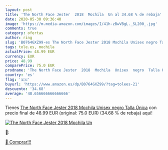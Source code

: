 ```yaml
---
layout: post
title: 'The North Face Jester  2018  Mochila  Un al 34.68 % de rebaja'
date: 2020-05-30 09:36:40
image: 'https://m.media-amazon.com/images/I/41h-zBwVBgL._SL200_.jpg'
comments: true
category: ofertas
author: ring
slug: 'B0764GXZ99-es The North Face Jester 2018 Mochila Unisex negro Talla Única'
tags: tole.es, mochila
actualPrice: 48.99 EUR
currency: EUR
price: 48.99
comparePrice: 75.0 EUR
prodname: 'The North Face Jester  2018  Mochila  Unisex  negro  Talla Única'
country: 'es'
flag: '🇪🇸'
buyurl: 'https://www.amazon.es/dp/B0764GXZ99/?tag=tolees-21'
descuento: '34.68'
average: '48.656666666666666'
---
```


Tienes [The North Face Jester  2018  Mochila  Unisex  negro  Talla Única](https://www.amazon.es/dp/B0764GXZ99/?tag=tolees-21) con precio final de  48.99 EUR (original: 75.0 EUR) (34.68 %  de rebaja) aqui!

[![The North Face Jester  2018  Mochila  Un](https://m.media-amazon.com/images/I/41h-zBwVBgL._SL200_.jpg)](https://www.amazon.es/dp/B0764GXZ99/?tag=tolees-21)

🔎:


[🛒 Comprar!!!](https://www.amazon.es/dp/B0764GXZ99/?tag=tolees-21)
